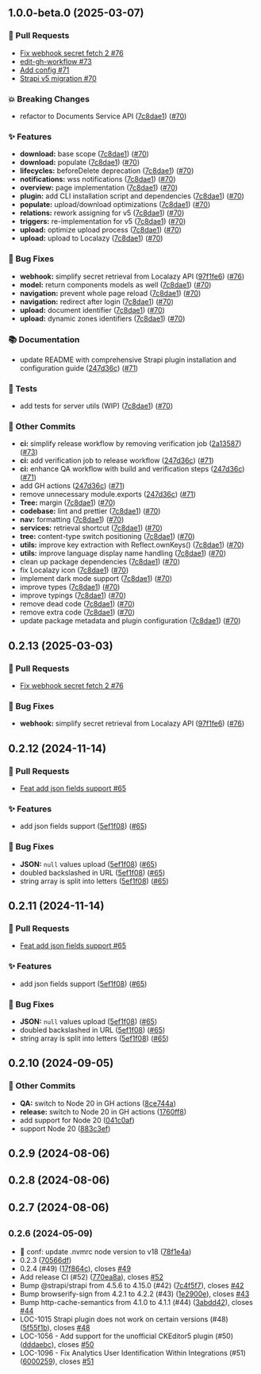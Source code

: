 ## 1.0.0-beta.0 (2025-03-07)
### 🔀 Pull Requests

- [Fix webhook secret fetch 2 #76](https://github.com/localazy/strapi-plugin/pull/76)
- [edit-gh-workflow #73](https://github.com/localazy/strapi-plugin/pull/73)
- [Add config #71](https://github.com/localazy/strapi-plugin/pull/71)
- [Strapi v5 migration #70](https://github.com/localazy/strapi-plugin/pull/70)

### 💥 Breaking Changes

- refactor to Documents Service API ([7c8dae1](https://github.com/localazy/strapi-plugin/commit/7c8dae1)) ([#70](https://github.com/localazy/strapi-plugin/pull/70))

### ✨ Features

- **download:** base scope ([7c8dae1](https://github.com/localazy/strapi-plugin/commit/7c8dae1)) ([#70](https://github.com/localazy/strapi-plugin/pull/70))
- **download:** populate ([7c8dae1](https://github.com/localazy/strapi-plugin/commit/7c8dae1)) ([#70](https://github.com/localazy/strapi-plugin/pull/70))
- **lifecycles:** beforeDelete deprecation ([7c8dae1](https://github.com/localazy/strapi-plugin/commit/7c8dae1)) ([#70](https://github.com/localazy/strapi-plugin/pull/70))
- **notifications:** wss notifications ([7c8dae1](https://github.com/localazy/strapi-plugin/commit/7c8dae1)) ([#70](https://github.com/localazy/strapi-plugin/pull/70))
- **overview:** page implementation ([7c8dae1](https://github.com/localazy/strapi-plugin/commit/7c8dae1)) ([#70](https://github.com/localazy/strapi-plugin/pull/70))
- **plugin:** add CLI installation script and dependencies ([7c8dae1](https://github.com/localazy/strapi-plugin/commit/7c8dae1)) ([#70](https://github.com/localazy/strapi-plugin/pull/70))
- **populate:** upload/download optimizations ([7c8dae1](https://github.com/localazy/strapi-plugin/commit/7c8dae1)) ([#70](https://github.com/localazy/strapi-plugin/pull/70))
- **relations:** rework assigning for v5 ([7c8dae1](https://github.com/localazy/strapi-plugin/commit/7c8dae1)) ([#70](https://github.com/localazy/strapi-plugin/pull/70))
- **triggers:** re-implementation for v5 ([7c8dae1](https://github.com/localazy/strapi-plugin/commit/7c8dae1)) ([#70](https://github.com/localazy/strapi-plugin/pull/70))
- **upload:** optimize upload process ([7c8dae1](https://github.com/localazy/strapi-plugin/commit/7c8dae1)) ([#70](https://github.com/localazy/strapi-plugin/pull/70))
- **upload:** upload to Localazy ([7c8dae1](https://github.com/localazy/strapi-plugin/commit/7c8dae1)) ([#70](https://github.com/localazy/strapi-plugin/pull/70))

### 🐛 Bug Fixes

- **webhook:** simplify secret retrieval from Localazy API ([97f1fe6](https://github.com/localazy/strapi-plugin/commit/97f1fe6)) ([#76](https://github.com/localazy/strapi-plugin/pull/76))
- **model:** return components models as well ([7c8dae1](https://github.com/localazy/strapi-plugin/commit/7c8dae1)) ([#70](https://github.com/localazy/strapi-plugin/pull/70))
- **navigation:** prevent whole page reload ([7c8dae1](https://github.com/localazy/strapi-plugin/commit/7c8dae1)) ([#70](https://github.com/localazy/strapi-plugin/pull/70))
- **navigation:** redirect after login ([7c8dae1](https://github.com/localazy/strapi-plugin/commit/7c8dae1)) ([#70](https://github.com/localazy/strapi-plugin/pull/70))
- **upload:** document identifier ([7c8dae1](https://github.com/localazy/strapi-plugin/commit/7c8dae1)) ([#70](https://github.com/localazy/strapi-plugin/pull/70))
- **upload:** dynamic zones identifiers ([7c8dae1](https://github.com/localazy/strapi-plugin/commit/7c8dae1)) ([#70](https://github.com/localazy/strapi-plugin/pull/70))

### 📚 Documentation

- update README with comprehensive Strapi plugin installation and configuration guide ([247d36c](https://github.com/localazy/strapi-plugin/commit/247d36c)) ([#71](https://github.com/localazy/strapi-plugin/pull/71))

### 🧪 Tests

- add tests for server utils (WIP) ([7c8dae1](https://github.com/localazy/strapi-plugin/commit/7c8dae1)) ([#70](https://github.com/localazy/strapi-plugin/pull/70))

### 🧰 Other Commits

- **ci:** simplify release workflow by removing verification job ([2a13587](https://github.com/localazy/strapi-plugin/commit/2a13587)) ([#73](https://github.com/localazy/strapi-plugin/pull/73))
- **ci:** add verification job to release workflow ([247d36c](https://github.com/localazy/strapi-plugin/commit/247d36c)) ([#71](https://github.com/localazy/strapi-plugin/pull/71))
- **ci:** enhance QA workflow with build and verification steps ([247d36c](https://github.com/localazy/strapi-plugin/commit/247d36c)) ([#71](https://github.com/localazy/strapi-plugin/pull/71))
- add GH actions ([247d36c](https://github.com/localazy/strapi-plugin/commit/247d36c)) ([#71](https://github.com/localazy/strapi-plugin/pull/71))
- remove unnecessary module.exports ([247d36c](https://github.com/localazy/strapi-plugin/commit/247d36c)) ([#71](https://github.com/localazy/strapi-plugin/pull/71))
- **Tree:** margin ([7c8dae1](https://github.com/localazy/strapi-plugin/commit/7c8dae1)) ([#70](https://github.com/localazy/strapi-plugin/pull/70))
- **codebase:** lint and prettier ([7c8dae1](https://github.com/localazy/strapi-plugin/commit/7c8dae1)) ([#70](https://github.com/localazy/strapi-plugin/pull/70))
- **nav:** formatting ([7c8dae1](https://github.com/localazy/strapi-plugin/commit/7c8dae1)) ([#70](https://github.com/localazy/strapi-plugin/pull/70))
- **services:** retrieval shortcut ([7c8dae1](https://github.com/localazy/strapi-plugin/commit/7c8dae1)) ([#70](https://github.com/localazy/strapi-plugin/pull/70))
- **tree:** content-type switch positioning ([7c8dae1](https://github.com/localazy/strapi-plugin/commit/7c8dae1)) ([#70](https://github.com/localazy/strapi-plugin/pull/70))
- **utils:** improve key extraction with Reflect.ownKeys() ([7c8dae1](https://github.com/localazy/strapi-plugin/commit/7c8dae1)) ([#70](https://github.com/localazy/strapi-plugin/pull/70))
- **utils:** improve language display name handling ([7c8dae1](https://github.com/localazy/strapi-plugin/commit/7c8dae1)) ([#70](https://github.com/localazy/strapi-plugin/pull/70))
- clean up package dependencies ([7c8dae1](https://github.com/localazy/strapi-plugin/commit/7c8dae1)) ([#70](https://github.com/localazy/strapi-plugin/pull/70))
- fix Localazy icon ([7c8dae1](https://github.com/localazy/strapi-plugin/commit/7c8dae1)) ([#70](https://github.com/localazy/strapi-plugin/pull/70))
- implement dark mode support ([7c8dae1](https://github.com/localazy/strapi-plugin/commit/7c8dae1)) ([#70](https://github.com/localazy/strapi-plugin/pull/70))
- improve types ([7c8dae1](https://github.com/localazy/strapi-plugin/commit/7c8dae1)) ([#70](https://github.com/localazy/strapi-plugin/pull/70))
- improve typings ([7c8dae1](https://github.com/localazy/strapi-plugin/commit/7c8dae1)) ([#70](https://github.com/localazy/strapi-plugin/pull/70))
- remove dead code ([7c8dae1](https://github.com/localazy/strapi-plugin/commit/7c8dae1)) ([#70](https://github.com/localazy/strapi-plugin/pull/70))
- remove extra code ([7c8dae1](https://github.com/localazy/strapi-plugin/commit/7c8dae1)) ([#70](https://github.com/localazy/strapi-plugin/pull/70))
- update package metadata and plugin configuration ([7c8dae1](https://github.com/localazy/strapi-plugin/commit/7c8dae1)) ([#70](https://github.com/localazy/strapi-plugin/pull/70))

## 0.2.13 (2025-03-03)
### 🔀 Pull Requests

- [Fix webhook secret fetch 2 #76](https://github.com/localazy/strapi-plugin/pull/76)

### 🐛 Bug Fixes

- **webhook:** simplify secret retrieval from Localazy API ([97f1fe6](https://github.com/localazy/strapi-plugin/commit/97f1fe6)) ([#76](https://github.com/localazy/strapi-plugin/pull/76))

## 0.2.12 (2024-11-14)
### 🔀 Pull Requests

- [Feat add json fields support #65](https://github.com/localazy/strapi-plugin/pull/65)

### ✨ Features

- add json fields support ([5ef1f08](https://github.com/localazy/strapi-plugin/commit/5ef1f08)) ([#65](https://github.com/localazy/strapi-plugin/pull/65))

### 🐛 Bug Fixes

- **JSON:** `null` values upload ([5ef1f08](https://github.com/localazy/strapi-plugin/commit/5ef1f08)) ([#65](https://github.com/localazy/strapi-plugin/pull/65))
- doubled backslashed in URL ([5ef1f08](https://github.com/localazy/strapi-plugin/commit/5ef1f08)) ([#65](https://github.com/localazy/strapi-plugin/pull/65))
- string array is split into letters ([5ef1f08](https://github.com/localazy/strapi-plugin/commit/5ef1f08)) ([#65](https://github.com/localazy/strapi-plugin/pull/65))

## 0.2.11 (2024-11-14)
### 🔀 Pull Requests

- [Feat add json fields support #65](https://github.com/localazy/strapi-plugin/pull/65)

### ✨ Features

- add json fields support ([5ef1f08](https://github.com/localazy/strapi-plugin/commit/5ef1f08)) ([#65](https://github.com/localazy/strapi-plugin/pull/65))

### 🐛 Bug Fixes

- **JSON:** `null` values upload ([5ef1f08](https://github.com/localazy/strapi-plugin/commit/5ef1f08)) ([#65](https://github.com/localazy/strapi-plugin/pull/65))
- doubled backslashed in URL ([5ef1f08](https://github.com/localazy/strapi-plugin/commit/5ef1f08)) ([#65](https://github.com/localazy/strapi-plugin/pull/65))
- string array is split into letters ([5ef1f08](https://github.com/localazy/strapi-plugin/commit/5ef1f08)) ([#65](https://github.com/localazy/strapi-plugin/pull/65))

## 0.2.10 (2024-09-05)

### 🧰 Other Commits

- **QA:** switch to Node 20 in GH actions ([8ce744a](https://github.com/localazy/strapi-plugin/commit/8ce744a))
- **release:** switch to Node 20 in GH actions ([1760ff8](https://github.com/localazy/strapi-plugin/commit/1760ff8))
- add support for Node 20 ([041c0af](https://github.com/localazy/strapi-plugin/commit/041c0af))
- support Node 20 ([883c3ef](https://github.com/localazy/strapi-plugin/commit/883c3ef))

## 0.2.9 (2024-08-06)

## 0.2.8 (2024-08-06)

## 0.2.7 (2024-08-06)

## <small>0.2.6 (2024-05-09)</small>

* 🔧 conf: update .nvmrc node version to v18 ([78f1e4a](https://github.com/localazy/strapi-plugin/commit/78f1e4a))
* 0.2.3 ([70566df](https://github.com/localazy/strapi-plugin/commit/70566df))
* 0.2.4 (#49) ([17f864c](https://github.com/localazy/strapi-plugin/commit/17f864c)), closes [#49](https://github.com/localazy/strapi-plugin/issues/49)
* Add release CI (#52) ([770ea8a](https://github.com/localazy/strapi-plugin/commit/770ea8a)), closes [#52](https://github.com/localazy/strapi-plugin/issues/52)
* Bump @strapi/strapi from 4.5.6 to 4.15.0 (#42) ([7c4f5f7](https://github.com/localazy/strapi-plugin/commit/7c4f5f7)), closes [#42](https://github.com/localazy/strapi-plugin/issues/42)
* Bump browserify-sign from 4.2.1 to 4.2.2 (#43) ([1e2900e](https://github.com/localazy/strapi-plugin/commit/1e2900e)), closes [#43](https://github.com/localazy/strapi-plugin/issues/43)
* Bump http-cache-semantics from 4.1.0 to 4.1.1 (#44) ([3abdd42](https://github.com/localazy/strapi-plugin/commit/3abdd42)), closes [#44](https://github.com/localazy/strapi-plugin/issues/44)
* LOC-1015 Strapi plugin does not work on certain versions (#48) ([5f55f1b](https://github.com/localazy/strapi-plugin/commit/5f55f1b)), closes [#48](https://github.com/localazy/strapi-plugin/issues/48)
* LOC-1056 - Add support for the unofficial CKEditor5 plugin (#50) ([dddaebc](https://github.com/localazy/strapi-plugin/commit/dddaebc)), closes [#50](https://github.com/localazy/strapi-plugin/issues/50)
* LOC-1096 -  Fix Analytics User Identification Within Integrations (#51) ([6000259](https://github.com/localazy/strapi-plugin/commit/6000259)), closes [#51](https://github.com/localazy/strapi-plugin/issues/51)


